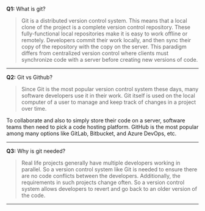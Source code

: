 
**Q1:** What is git?

> Git is a distributed version control system. This means that a local clone of the project is a complete version control repository. These fully-functional local repositories make it is easy to work offline or remotely. Developers commit their work locally, and then sync their copy of the repository with the copy on the server. This paradigm differs from centralized version control where clients must synchronize code with a server before creating new versions of code.

---

**Q2:** Git vs Github?

> Since Git is the most popular version control system these days, many software developers use it in their work. Git itself is used on the local computer of a user to manage and keep track of changes in a project over time.

To collaborate and also to simply store their code on a server, software teams then need to pick a code hosting platform. GitHub is the most popular among many options like GitLab, Bitbucket, and Azure DevOps, etc.

---

**Q3:** Why is git needed?

> Real life projects generally have multiple developers working in parallel. So a version control system like Git is needed to ensure there are no code conflicts between the developers. Additionally, the requirements in such projects change often. So a version control system allows developers to revert and go back to an older version of the code.
---

